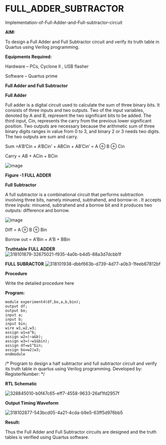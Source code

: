 # FULL_ADDER_SUBTRACTOR

Implementation-of-Full-Adder-and-Full-subtractor-circuit

**AIM:**

To design a Full Adder and Full Subtractor circuit and verify its truth table in Quartus using Verilog programming.

**Equipments Required:**

Hardware – PCs, Cyclone II , USB flasher

Software – Quartus prime

**Full Adder and Full Subtractor**

**Full Adder**

Full adder is a digital circuit used to calculate the sum of three binary bits. It consists of three inputs and two outputs. Two of the input variables, denoted by A and B, represent the two significant bits to be added. The third input, Cin, represents the carry from the previous lower significant position. Two outputs are necessary because the arithmetic sum of three binary digits ranges in value from 0 to 3, and binary 2 or 3 needs two digits. The two outputs are sum and carry.

Sum =A’B’Cin + A’BCin’ + ABCin + AB’Cin’ = A ⊕ B ⊕ Cin 

Carry = AB + ACin + BCin

![image](https://github.com/naavaneetha/FULL_ADDER_SUBTRACTOR/assets/154305477/0f30ba51-5ffb-4198-845f-18e054f675e7)

**Figure -1 FULL ADDER**

**Full Subtractor**

A full subtractor is a combinational circuit that performs subtraction involving three bits, namely minuend, subtrahend, and borrow-in . It accepts three inputs: minuend, subtrahend and a borrow bit and it produces two outputs: difference and borrow.

![image](https://github.com/naavaneetha/FULL_ADDER_SUBTRACTOR/assets/154305477/02b24f51-ab51-4304-9ad6-7b81ffc1ead5)

Diff = A ⊕ B ⊕ Bin 

Borrow out = A'Bin + A'B + BBin

**Truthtable**
**FULL ADDER**
![318101879-32675021-f935-4a0b-b4d5-88a3d7dcbb1f](https://github.com/user-attachments/assets/651c5c35-5423-4fed-a595-ed17ceabc4e6)

**FULL SUBRACTOR**
![318101938-dbbf663b-d739-4d77-a0b3-1feeb67812bf](https://github.com/user-attachments/assets/9965f26a-d011-4db9-8d09-a09571a8455a)

**Procedure**

Write the detailed procedure here

**Program:**
```
module experiment4(df,bo,a,b,bin);
output df;
output bo;
input a;
input b;
input bin;
wire w1,w2,w3;
assign w1=a^b;
assign w2=(~a&b);
assign w3=(~w1&bin);
assign df=w1^bin;
assign bo=w2|w3;
endmodule
```
/* Program to design a half subtractor and full subtractor circuit and verify its truth table in quartus using Verilog programming. Developed by: RegisterNumber:
*/

**RTL Schematic**


![328845010-b0f47c65-eff7-4558-9633-26af1fd2957f](https://github.com/user-attachments/assets/ab49edfb-ced0-4d40-b90b-c274cc2ae158)

**Output Timing Waveform**

![318102877-543bcd05-4a21-4cda-b9e5-63ff5d976bb5](https://github.com/user-attachments/assets/1864ebec-dcca-4e97-8c1e-507c72393386)

**Result:**

Thus the Full Adder and Full Subtractor circuits are designed and the truth tables is verified using Quartus software.



